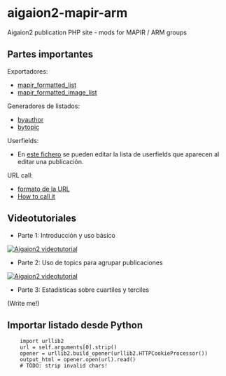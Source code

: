 # aigaion2-mapir-arm
Aigaion2 publication PHP site - mods for MAPIR / ARM groups

## Partes importantes

Exportadores:
* [mapir_formatted_list](https://github.com/jlblancoc/aigaion2-mapir-arm/blob/master/aigaionengine/views/export/mapir_formatted_list.php)
* [mapir_formatted_image_list](https://github.com/jlblancoc/aigaion2-mapir-arm/blob/master/aigaionengine/views/export/mapir_formatted_image_list.php)

Generadores de listados:
* [byauthor](https://github.com/jlblancoc/aigaion2-mapir-arm/blob/f5bddb5b252b9c7f9f8d3a61b9b54049d800f291/aigaionengine/controllers/export.php#L234)
* [bytopic](https://github.com/jlblancoc/aigaion2-mapir-arm/blob/f5bddb5b252b9c7f9f8d3a61b9b54049d800f291/aigaionengine/controllers/export.php#L161)

Userfields:
* En [este fichero](https://github.com/jlblancoc/aigaion2-mapir-arm/blob/master/aigaionengine/helpers/my_userfields.php) se pueden editar la lista de userfields que aparecen al editar una publicación.

URL call: 
* [formato de la URL](https://github.com/jlblancoc/aigaion2-mapir-arm/blob/master/mapir_pub_export.php#L87)
* [How to call it](https://github.com/jlblancoc/aigaion2-mapir-arm/blob/master/HowTo_Use_It.md)

## Videotutoriales

* Parte 1: Introducción y uso básico

[![Aigaion2 videotutorial](http://img.youtube.com/vi/fh6b9UBsrI8/0.jpg)](http://www.youtube.com/watch?v=fh6b9UBsrI8 "Tutorial: Aigaion II (gestor listados de publicaciones online) - (Parte 1) ")

* Parte 2: Uso de topics para agrupar publicaciones

[![Aigaion2 videotutorial](http://img.youtube.com/vi/vblxmbGiP4A/0.jpg)](http://www.youtube.com/watch?v=vblxmbGiP4A "Tutorial: Aigaion II (gestor listados de publicaciones online) - (Parte 2) ")

* Parte 3: Estadísticas sobre cuartiles y terciles

(Write me!)



## Importar listado desde Python

        import urllib2
        url = self.arguments[0].strip()
        opener = urllib2.build_opener(urllib2.HTTPCookieProcessor())
        output_html = opener.open(url).read()
        # TODO: strip invalid chars!


